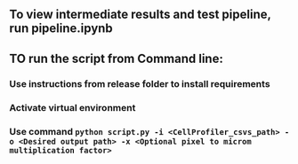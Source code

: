 ## To view intermediate results and test pipeline, run pipeline.ipynb

## TO run the script from Command line:

### Use instructions from release folder to install requirements

### Activate virtual environment

### Use command `python script.py -i <CellProfiler_csvs_path> -o <Desired output path> -x <Optional pixel to microm multiplication factor>`